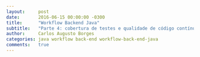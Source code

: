 ```yaml
---
layout:     post
date:       2016-06-15 00:00:00 -0300
title:      "Workflow Backend Java"
subtitle:   "Parte 4: cobertura de testes e qualidade de código contínua"
author:     Carlos Augusto Borges
categories: java workflow back-end workflow-back-end-java
comments:   true
---
```


[comment]: <> (Mostrar a importância e a utilidade da cobertura de testes e da qualidade de código contínua.)
[comment]: <> (Lembrar que estamos falando de forma rasa sobre o tópico e que existe muito a ser explorando ainda.)
[comment]: <> (Tentar focar o menos possível na plataforma e sim na idéia. O projeto serve apenas para exemplificar o uso.)
[comment]: <> (Objetivo: Mostrar como configuramos o Codacy[https://codacy.com])
